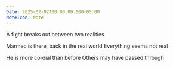 ```yaml
---
Date: 2025-02-02T00:00:00.000-05:00
NoteIcon: Note
---
```

A fight breaks out between two realities

Marmec is there, back in the real world
Everything seems not real

He is more cordial than before
Others may have passed through